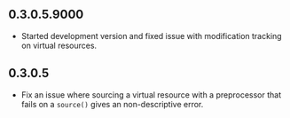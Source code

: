 ## 0.3.0.5.9000

* Started development version and fixed issue with modification
  tracking on virtual resources.

## 0.3.0.5
 
 * Fix an issue where sourcing a virtual resource with a preprocessor
   that fails on a `source()` gives an non-descriptive error.
